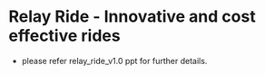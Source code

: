 # Relay Ride - Innovative and cost effective rides

* please refer relay_ride_v1.0 ppt for further details.